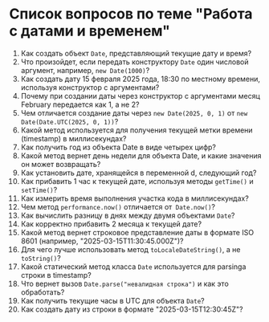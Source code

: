 # Список вопросов по теме "Работа с датами и временем" 

1.  Как создать объект `Date`, представляющий текущие дату и время?
2.  Что произойдет, если передать конструктору `Date` один числовой аргумент, например, `new Date(1000)`?
3.  Как создать дату 15 февраля 2025 года, 18:30 по местному времени, используя конструктор с аргументами?
4.  Почему при создании даты через конструктор с аргументами месяц February передается как 1, а не 2?
5.  Чем отличается создание даты через `new Date(2025, 0, 1)` от `new Date(Date.UTC(2025, 0, 1))`?
6.  Какой метод используется для получения текущей метки времени (timestamp) в миллисекундах?
7.  Как получить год из объекта Date в виде четырех цифр?
8.  Какой метод вернет день недели для объекта Date, и какие значения он может возвращать?
9.  Как установить дате, хранящейся в переменной d, следующий год?
10. Как прибавить 1 час к текущей дате, используя методы `getTime()` и` setTime()`?
11. Как измерить время выполнения участка кода в миллисекундах?
12. Чем метод `performance.now()` отличается от` Date.now()`?
13. Как вычислить разницу в днях между двумя объектами `Date`?
14. Как корректно прибавить 2 месяца к текущей дате?
15. Какой метод вернет строковое представление даты в формате ISO 8601 (например, "2025-03-15T11:30:45.000Z")?
16. Для чего лучше использовать метод `toLocaleDateString()`, а не `toString()`?
17. Какой статический метод класса `Date` используется для parsingа строки в timestamp?
18. Что вернет вызов `Date.parse("невалидная строка")` и как это обработать?
19. Как получить текущие часы в UTC для объекта `Date`?
20. Как создать дату из строки в формате "2025-03-15T12:30:45Z"?
